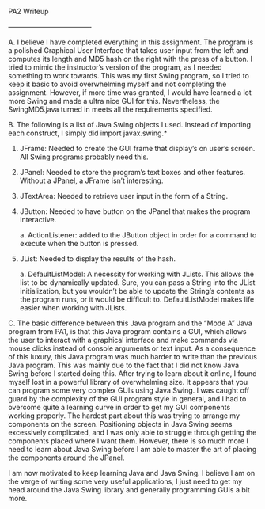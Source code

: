 ﻿PA2 Writeup

————————————



A.
I believe I have completed everything in this assignment. The program is a polished Graphical User Interface that takes user input from the left and computes its length and MD5 hash on the right with the press of a button. I tried to mimic the instructor’s version of the program, as I needed something to work towards. This was my first Swing program, so I tried to keep it basic to avoid overwhelming myself and not completing the assignment. However, if more time was granted, I would have learned a lot more Swing and made a ultra nice GUI for this. Nevertheless, the SwingMD5.java turned in meets all the requirements specified.



B. 
The following is a list of Java Swing objects I used. Instead of importing each construct, I simply did import javax.swing.*

1. JFrame: Needed to create the GUI frame that display’s on user’s screen. All Swing programs probably need this.


2. JPanel: Needed to store the program’s text boxes and other features. Without a JPanel, a JFrame isn’t interesting.


3. JTextArea: Needed to retrieve user input in the form of a String. 

4. JButton: Needed to have button on the JPanel that makes the program interactive.
	
	a. ActionListener: added to the JButton object in order for a command to execute when the button is pressed.


5. JList: Needed to display the results of the hash.
	
	a. DefaultListModel: A necessity for working with JLists. This allows the list to be dynamically updated. Sure, you can pass a String into the JList initialization, but you wouldn’t be able to update the String’s contents as the program runs, or it would be difficult to. DefaultListModel makes life easier when working with JLists.



C. 
The basic difference between this Java program and the “Mode A” Java program from PA1, is that this Java program contains a GUI, which allows the user to interact with a graphical interface and make commands via mouse clicks instead of console arguments or text input. As a consequence of this luxury, this Java program was much harder to write than the previous Java program. This was mainly due to the fact that I did not know Java Swing before I started doing this. After trying to learn about it online, I found myself lost in a powerful library of overwhelming size. It appears that you can program some very complex GUIs using Java Swing. I was caught off guard by the complexity of the GUI program style in general, and I had to overcome quite a learning curve in order to get my GUI components working properly. The hardest part about this was trying to arrange my components on the screen. Positioning objects in Java Swing seems excessively complicated, and I was only able to struggle through getting the components placed where I want them. However, there is so much more I need to learn about Java Swing before I am able to master the art of placing the components around the JPanel. 

I am now motivated to keep learning Java and Java Swing. I believe I am on the verge of writing some very useful applications, I just need to get my head around the Java Swing library and generally programming GUIs a bit more.